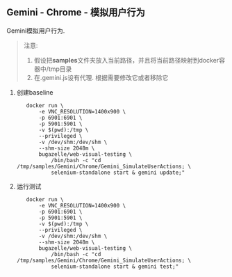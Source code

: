 ## Gemini - Chrome - 模拟用户行为

Gemini模拟用户行为.

> 注意: 
> 1. 假设把**samples**文件夹放入当前路径，并且将当前路径映射到docker容器中/tmp目录
> 2. 在.gemini.js设有代理. 根据需要修改它或者移除它

1. 创建baseline

    ``` 
       docker run \
           -e VNC_RESOLUTION=1400x900 \
           -p 6901:6901 \
           -p 5901:5901 \
           -v $(pwd):/tmp \
           --privileged \
           -v /dev/shm:/dev/shm \
           --shm-size 2048m \
           bugazelle/web-visual-testing \
               /bin/bash -c "cd /tmp/samples/Gemini/Chrome/Gemini_SimulateUserActions; \
               selenium-standalone start & gemini update;"
    ```

2. 运行测试

    ``` 
       docker run \
           -e VNC_RESOLUTION=1400x900 \
           -p 6901:6901 \
           -p 5901:5901 \
           -v $(pwd):/tmp \
           --privileged \
           -v /dev/shm:/dev/shm \
           --shm-size 2048m \
           bugazelle/web-visual-testing \
               /bin/bash -c "cd /tmp/samples/Gemini/Chrome/Gemini_SimulateUserActions; \
               selenium-standalone start & gemini test;"
    ```
